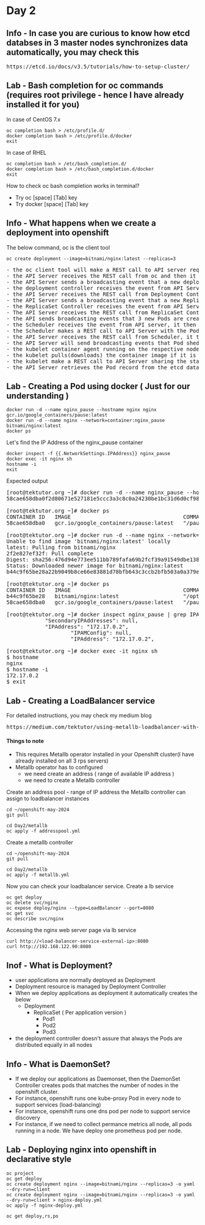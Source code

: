 # Day 2

## Info - In case you are curious to know how etcd databses in 3 master nodes synchronizes data automatically, you may check this
<pre>
https://etcd.io/docs/v3.5/tutorials/how-to-setup-cluster/            
</pre>

## Lab - Bash completion for oc commands (requires root privilege - hence I have already installed it for you)
In case of CentOS 7.x
```
oc completion bash > /etc/profile.d/
docker completion bash > /etc/profile.d/docker
exit
```

In case of RHEL
```
oc completion bash > /etc/bash_completion.d/
docker completion bash > /etc/bash_completion.d/docker
exit
```

How to check oc bash completion works in terminal?
- Try oc [space] [Tab] key
- Try docker [space] [Tab] key

## Info - What happens when we create a deployment into openshift

The below command, oc is the client tool
```
oc create deployment --image=bitnami/nginx:latest --replicas=3
```

<pre>
- the oc client tool will make a REST call to API server requesting it to create a deployment with name nginx using image bitnami/nginx:latest with 3 Pod instances
- the API Server receives the REST call from oc and then it creates a deployment record named nginx
- the API Server sends a broadcasting event that a new deployment is created
- the deployment controller receives the event from API Server, it then sends a REST call to API Server requesting it to create a ReplicaSet with 3 Desired Pod using image bitnami/nginx:latest
- the API Server receives the REST call from Deployment Controller and then it creates a ReplicaSet record in the etcd database
- the API Server sends a broadcasting event that a new ReplicaSet is created
- the ReplicaSet Controller receives the event from API Server, it then sends REST calls to API Server requesting it to create 3 Pods
- The API Server receives the REST call from ReplicaSet Controller and then it creates 3 Pod records in the etcd database
- the API sends broadcasting events that 3 new Pods are created
- the Scheduler receives the event from API server, it then identifies nodes where those 3 Pods can be deployed.  
- the Scheduler makes a REST call to API Server with the Pod scheduling recommendations
- the API Server receives the REST call from Scheduler, it then retrieves the Pod entry from etcd database and updates the scheduling details on the etcd database for the respective Pods
- the API Server will send broadcasting events that Pod sheduled to so and so nodes
- the kubelet container agent running on the respective node receives the event from API Server
- the kubelet pulls(downloads) the container image if it is not there already, it then creates the container and start the container on the local node where the kubelet is running
- the kubelet make a REST call to API Server sharing the status of the containers, this happens in heart-beat like periodic fashion
- the API Server retrieves the Pod record from the etcd database and update the Pod status based on the status update it received from kubelet
</pre>

## Lab - Creating a Pod using docker ( Just for our understanding )
```
docker run -d --name nginx_pause --hostname nginx nginx gcr.io/google_containers/pause:latest
docker run -d --name nginx --network=container:nginx_pause bitnami/nginx:latest
docker ps
```

Let's find the IP Address of the nginx_pause container
```
docker inspect -f {{.NetworkSettings.IPAddress}} nginx_pause
docker exec -it nginx sh
hostname -i
exit
```

Expected output
<pre>
[root@tektutor.org ~]# docker run -d --name nginx_pause --hostname nginx gcr.io/google_containers/pause:latest
58cae658dba0f2d80671e527181e5ccc3a3c8c0a24230be1bc31d6d0cf98bc15
            
[root@tektutor.org ~]# docker ps
CONTAINER ID   IMAGE                                   COMMAND    CREATED         STATUS         PORTS     NAMES
58cae658dba0   gcr.io/google_containers/pause:latest   "/pause"   3 seconds ago   Up 2 seconds             nginx_pause
            
[root@tektutor.org ~]# docker run -d --name nginx --network=container:nginx_pause bitnami/nginx:latest
Unable to find image 'bitnami/nginx:latest' locally
latest: Pulling from bitnami/nginx
2f2e827ef32f: Pull complete 
Digest: sha256:476d94e773ee511bb789fafa69b2fcf39a91549dbe1386b1f64fb8f876ac3883
Status: Downloaded newer image for bitnami/nginx:latest
b44c9f65be28a22b9049b8ce66e83881d78bfb643c3ccb2bfb503a0a379ebd46
            
[root@tektutor.org ~]# docker ps
CONTAINER ID   IMAGE                                   COMMAND                  CREATED              STATUS              PORTS     NAMES
b44c9f65be28   bitnami/nginx:latest                    "/opt/bitnami/script…"   3 seconds ago        Up 2 seconds                  nginx
58cae658dba0   gcr.io/google_containers/pause:latest   "/pause"                 About a minute ago   Up About a minute             nginx_pause
            
[root@tektutor.org ~]# docker inspect nginx_pause | grep IPA
            "SecondaryIPAddresses": null,
            "IPAddress": "172.17.0.2",
                    "IPAMConfig": null,
                    "IPAddress": "172.17.0.2",
            
[root@tektutor.org ~]# docker exec -it nginx sh
$ hostname
nginx
$ hostname -i
172.17.0.2
$ exit  
</pre>

## Lab - Creating a LoadBalancer service

For detailed instructions, you may check my medium blog
<pre>
https://medium.com/tektutor/using-metallb-loadbalancer-with-bare-metal-openshift-onprem-4230944bfa35
</pre>

#### Things to note
- This requires Metallb operator installed in your Openshift cluster(I have already installed on all 3 rps servers)
- Metallb operator has to configured
  - we need create an address ( range of available IP address )
  - we need to create a Metallb controller

Create an address pool - range of IP address the Metallb controller can assign to loadbalancer instances
```
cd ~/openshift-may-2024
git pull

cd Day2/metallb
oc apply -f addresspool.yml
```


Create a metallb controller
```
cd ~/openshift-may-2024
git pull

cd Day2/metallb
oc apply -f metallb.yml
```

Now you can check your loadbalancer service.  Create a lb service
```
oc get deploy
oc delete svc/nginx
oc expose deploy/nginx --type=LoadBalancer --port=8080
oc get svc
oc describe svc/nginx
```

Accessing the nginx web server page via lb service
```
curl http://<load-balancer-service-external-ip>:8080
curl http://192.168.122.90:8080
```
## Inof - What is Deployment?
- user applications are normally deployed as Deployment
- Deployment resource is managed by Deployment Controller
- When we deploy applications as deployment it automatically creates the below
  - Deployment
    - ReplicaSet ( Per application version )
      - Pod1
      - Pod2
      - Pod3
- the deployment controller doesn't assure that always the Pods are distributed equally in all nodes 

## Info - What is DaemonSet?
- If we deploy our applications as Daemonset, then the DaemonSet Controller creates pods that matches the number of nodes in the openshift cluster.
- For instance, openshift runs one kube-proxy Pod in every node to support services (load-balancing)
- For instance, openshift runs one dns pod per node to support service discovery
- For instance, if we need to collect permance metrics all node, all pods running in a node. We have deploy one prometheus pod per node. 

## Lab - Deploying nginx into openshift in declarative style
```
oc project
oc get deploy
oc create deployment nginx --image=bitnami/nginx --replicas=3 -o yaml --dry-run=client
oc create deployment nginx --image=bitnami/nginx --replicas=3 -o yaml --dry-run=client > nginx-deploy.yml
oc apply -f nginx-deploy.yml

oc get deploy,rs,po
```


